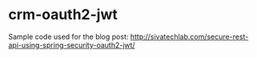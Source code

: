 # crm-oauth2-jwt

Sample code used for the blog post: http://sivatechlab.com/secure-rest-api-using-spring-security-oauth2-jwt/
